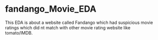 # fandango_Movie_EDA

This EDA is about a website called Fandango which had suspicious movie ratings which did nt match with other movie rating website like tomato/IMDB.
